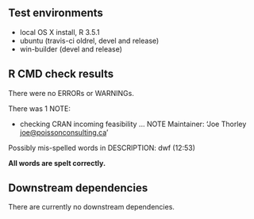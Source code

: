 ## Test environments

* local OS X install, R 3.5.1
* ubuntu (travis-ci oldrel, devel and release)
* win-builder (devel and release)

## R CMD check results

There were no ERRORs or WARNINGs.

There was 1 NOTE:

* checking CRAN incoming feasibility ... NOTE
Maintainer: ‘Joe Thorley <joe@poissonconsulting.ca>’

Possibly mis-spelled words in DESCRIPTION:
  dwf (12:53)
  
**All words are spelt correctly.**

## Downstream dependencies

There are currently no downstream dependencies.
